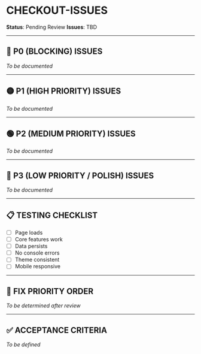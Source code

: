 # CHECKOUT-ISSUES 
**Status**: Pending Review
**Issues**: TBD

---

## 🔴 P0 (BLOCKING) ISSUES

*To be documented*

---

## 🟡 P1 (HIGH PRIORITY) ISSUES

*To be documented*

---

## 🟢 P2 (MEDIUM PRIORITY) ISSUES

*To be documented*

---

## 🔵 P3 (LOW PRIORITY / POLISH) ISSUES

*To be documented*

---

## 📋 TESTING CHECKLIST

- [ ] Page loads
- [ ] Core features work
- [ ] Data persists
- [ ] No console errors
- [ ] Theme consistent
- [ ] Mobile responsive

---

## 🎯 FIX PRIORITY ORDER

*To be determined after review*

---

## ✅ ACCEPTANCE CRITERIA

*To be defined*
